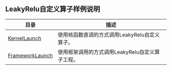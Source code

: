 ## LeakyRelu自定义算子样例说明
<!--注：该样例仅用于说明目的，不用作生产质量代码的示例-->

| 目录  | 描述  |
|---|---|
| [KernelLaunch](./KernelLaunch)  | 使用核函数直调的方式调用LeakyRelu自定义算子。  |
| [FrameworkLaunch](./FrameworkLaunch)  | 使用框架调用的方式调用LeakyRelu自定义算子工程。 |
